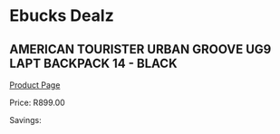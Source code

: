 
# Ebucks Dealz
## AMERICAN TOURISTER URBAN GROOVE UG9 LAPT BACKPACK 14 - BLACK
[Product Page](https://www.ebucks.com/web/shop/productSelected.do?prodId=1236140162&catId=365267763)

Price: R899.00

Savings: 


	